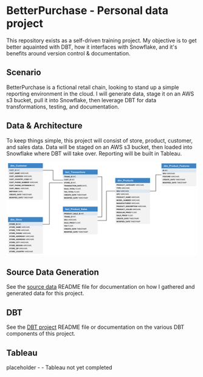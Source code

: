 # BetterPurchase - Personal data project

This repository exists as a self-driven training project.  My objective is to get better aquainted with DBT, how it interfaces with Snowflake, and it's benefits around version control & documentation.

## Scenario

BetterPurchase is a fictional retail chain, looking to stand up a simple reporting environment in the cloud.  I will generate data, stage it on an AWS s3 bucket, pull it into Snowflake, then leverage DBT for data transformations, testing, and documentation.

## Data & Architecture

To keep things simple, this project will consist of store, product, customer, and sales data.  Data will be staged on an AWS s3 bucket, then loaded into Snowflake where DBT will take over.  Reporting will be built in Tableau.

![ERD Diagram](ERD.PNG)


## Source Data Generation
See the [source data](./Source%20Data/) README file for documentation on how I gathered and generated data for this project.

## DBT
See the [DBT project](./DBT/dbt_betterPurchase/) README file or documentation on the various DBT components of this project.

## Tableau
placeholder - - Tableau not yet completed